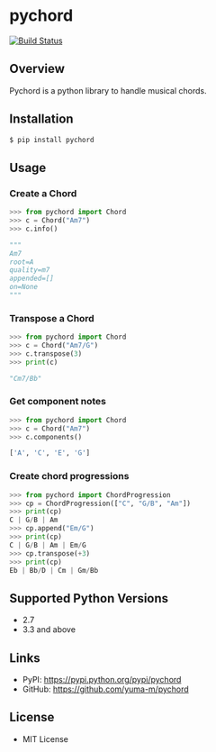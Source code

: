 # pychord

[![Build Status](https://travis-ci.org/yuma-m/pychord.svg?branch=master)](https://travis-ci.org/yuma-m/pychord)

## Overview

Pychord is a python library to handle musical chords.

## Installation

```sh
$ pip install pychord
```

## Usage

### Create a Chord

```python
>>> from pychord import Chord
>>> c = Chord("Am7")
>>> c.info()

"""
Am7
root=A
quality=m7
appended=[]
on=None
"""
```

### Transpose a Chord

```python
>>> from pychord import Chord
>>> c = Chord("Am7/G")
>>> c.transpose(3)
>>> print(c)

"Cm7/Bb"
```

### Get component notes

```python
>>> from pychord import Chord
>>> c = Chord("Am7")
>>> c.components()

['A', 'C', 'E', 'G']
```

### Create chord progressions

```python
>>> from pychord import ChordProgression
>>> cp = ChordProgression(["C", "G/B", "Am"])
>>> print(cp)
C | G/B | Am
>>> cp.append("Em/G")
>>> print(cp)
C | G/B | Am | Em/G
>>> cp.transpose(+3)
>>> print(cp)
Eb | Bb/D | Cm | Gm/Bb
```

## Supported Python Versions
- 2.7
- 3.3 and above

## Links
- PyPI: https://pypi.python.org/pypi/pychord
- GitHub: https://github.com/yuma-m/pychord

## License

- MIT License
